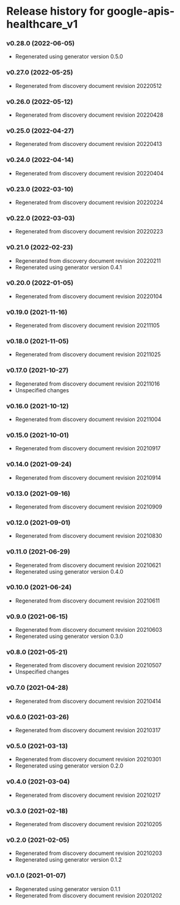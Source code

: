 # Release history for google-apis-healthcare_v1

### v0.28.0 (2022-06-05)

* Regenerated using generator version 0.5.0

### v0.27.0 (2022-05-25)

* Regenerated from discovery document revision 20220512

### v0.26.0 (2022-05-12)

* Regenerated from discovery document revision 20220428

### v0.25.0 (2022-04-27)

* Regenerated from discovery document revision 20220413

### v0.24.0 (2022-04-14)

* Regenerated from discovery document revision 20220404

### v0.23.0 (2022-03-10)

* Regenerated from discovery document revision 20220224

### v0.22.0 (2022-03-03)

* Regenerated from discovery document revision 20220223

### v0.21.0 (2022-02-23)

* Regenerated from discovery document revision 20220211
* Regenerated using generator version 0.4.1

### v0.20.0 (2022-01-05)

* Regenerated from discovery document revision 20220104

### v0.19.0 (2021-11-16)

* Regenerated from discovery document revision 20211105

### v0.18.0 (2021-11-05)

* Regenerated from discovery document revision 20211025

### v0.17.0 (2021-10-27)

* Regenerated from discovery document revision 20211016
* Unspecified changes

### v0.16.0 (2021-10-12)

* Regenerated from discovery document revision 20211004

### v0.15.0 (2021-10-01)

* Regenerated from discovery document revision 20210917

### v0.14.0 (2021-09-24)

* Regenerated from discovery document revision 20210914

### v0.13.0 (2021-09-16)

* Regenerated from discovery document revision 20210909

### v0.12.0 (2021-09-01)

* Regenerated from discovery document revision 20210830

### v0.11.0 (2021-06-29)

* Regenerated from discovery document revision 20210621
* Regenerated using generator version 0.4.0

### v0.10.0 (2021-06-24)

* Regenerated from discovery document revision 20210611

### v0.9.0 (2021-06-15)

* Regenerated from discovery document revision 20210603
* Regenerated using generator version 0.3.0

### v0.8.0 (2021-05-21)

* Regenerated from discovery document revision 20210507
* Unspecified changes

### v0.7.0 (2021-04-28)

* Regenerated from discovery document revision 20210414

### v0.6.0 (2021-03-26)

* Regenerated from discovery document revision 20210317

### v0.5.0 (2021-03-13)

* Regenerated from discovery document revision 20210301
* Regenerated using generator version 0.2.0

### v0.4.0 (2021-03-04)

* Regenerated from discovery document revision 20210217

### v0.3.0 (2021-02-18)

* Regenerated from discovery document revision 20210205

### v0.2.0 (2021-02-05)

* Regenerated from discovery document revision 20210203
* Regenerated using generator version 0.1.2

### v0.1.0 (2021-01-07)

* Regenerated using generator version 0.1.1
* Regenerated from discovery document revision 20201202

